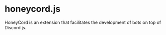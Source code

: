# honeycord.js
HoneyCord is an extension that facilitates the development of bots on top of Discord.js.
